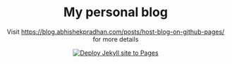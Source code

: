 <div align="center">

  # My personal blog

  Visit https://blog.abhishekpradhan.com/posts/host-blog-on-github-pages/ for more details

[![Deploy Jekyll site to Pages](https://github.com/abhishek-pradhan/abhishek-pradhan.github.io/actions/workflows/jekyll.yml/badge.svg?branch=main)](https://github.com/abhishek-pradhan/abhishek-pradhan.github.io/actions/workflows/jekyll.yml)

</div>